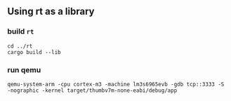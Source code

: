 ## Using rt as a library

### build `rt`

```shell
cd ../rt 
cargo build --lib
```

### run qemu
```shell
qemu-system-arm -cpu cortex-m3 -machine lm3s6965evb -gdb tcp::3333 -S -nographic -kernel target/thumbv7m-none-eabi/debug/app
```